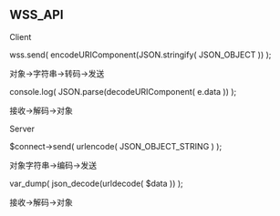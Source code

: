 ## WSS_API

Client

wss.send(           encodeURIComponent(JSON.stringify( JSON\_OBJECT ))    );

对象->字符串->转码->发送

console.log(        JSON.parse(decodeURIComponent( e.data ))              );

接收->解码->对象

Server

$connect->send(     urlencode( JSON\_OBJECT\_STRING )                     );

对象字符串->编码->发送

var\_dump(          json\_decode(urldecode( $data ))                      );

接收->解码->对象
